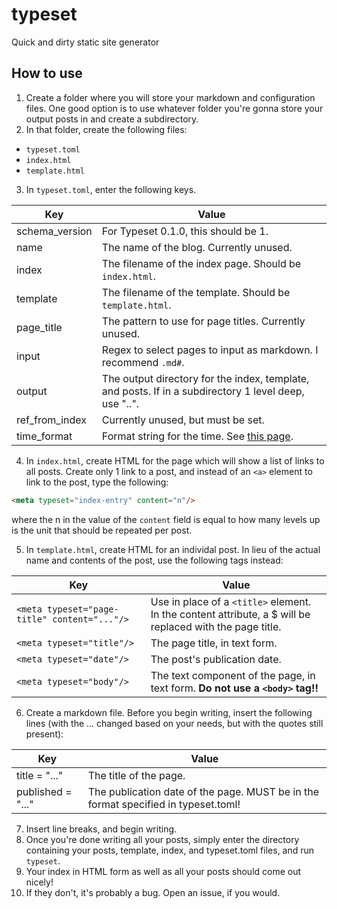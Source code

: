 # typeset
Quick and dirty static site generator
## How to use
1. Create a folder where you will store your markdown and configuration files. One good option is to use whatever folder you're gonna store your output posts in and create a subdirectory.
2. In that folder, create the following files:
- `typeset.toml`
- `index.html`
- `template.html`
3. In `typeset.toml`, enter the following keys.

| Key            | Value                                                                                                         |
|----------------|---------------------------------------------------------------------------------------------------------------|
| schema_version | For Typeset 0.1.0, this should be 1.                                                                          |
| name           | The name of the blog. Currently unused.                                                                       |
| index          | The filename of the index page. Should be `index.html`.                                                       |
| template       | The filename of the template. Should be `template.html`.                                                      |
| page_title     | The pattern to use for page titles. Currently unused.                                                         |
| input          | Regex to select pages to input as markdown. I recommend `.md#`.                                               |
| output         | The output directory for the index, template, and posts. If in a subdirectory 1 level deep, use "..".         |
| ref_from_index | Currently unused, but must be set.                                                                            |
| time_format    | Format string for the time. See [this page](https://docs.rs/chrono/0.4.19/chrono/format/strftime/index.html). |

4. In `index.html`, create HTML for the page which will show a list of links to all posts. Create only 1 link to a post, and instead of an `<a>` element to link to the post, type the following:
```html
<meta typeset="index-entry" content="n"/>
```
where the n in the value of the `content` field is equal to how many levels up is the unit that should be repeated per post.

5. In `template.html`, create HTML for an individal post. In lieu of the actual name and contents of the post, use the following tags instead:

| Key                                          | Value                                                                                                    |
|----------------------------------------------|----------------------------------------------------------------------------------------------------------|
| `<meta typeset="page-title" content="..."/>` | Use in place of a `<title>` element. In the content attribute, a $ will be replaced with the page title. |
| `<meta typeset="title"/>`                    | The page title, in text form.                                                                            |
| `<meta typeset="date"/>`                     | The post's publication date.                                                                             |
| `<meta typeset="body"/>`                     | The text component of the page, in text form. **Do not use a `<body>` tag!!**                            |

6. Create a markdown file. Before you begin writing, insert the following lines (with the ... changed based on your needs, but with the quotes still present):

| Key     | Value                                                                                        |
|-------------------|------------------------------------------------------------------------------------|
| title = "..."     | The title of the page.                                                             |
| published = "..." | The publication date of the page. MUST be in the format specified in typeset.toml! |

7. Insert line breaks, and begin writing.
8. Once you're done writing all your posts, simply enter the directory containing your posts, template, index, and typeset.toml files, and run `typeset`.
9. Your index in HTML form as well as all your posts should come out nicely!
10. If they don't, it's probably a bug. Open an issue, if you would.

